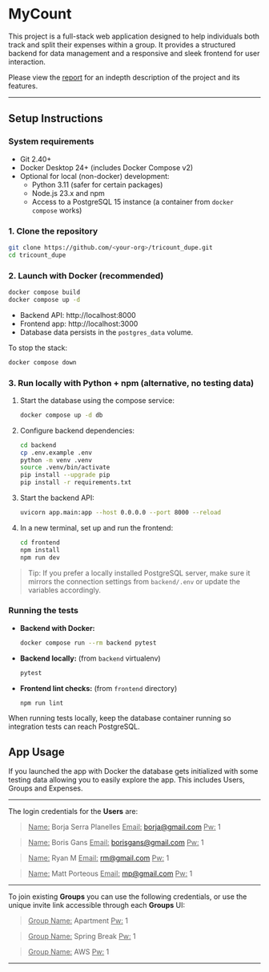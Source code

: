 # MyCount

This project is a full-stack web application designed to help individuals both track and split their expenses within a group. It provides a structured backend for data management and a responsive and sleek frontend for user interaction.

Please view the [report](./REPORT.md) for an indepth description of the project and its features.

---

## Setup Instructions

### System requirements
- Git 2.40+
- Docker Desktop 24+ (includes Docker Compose v2)
- Optional for local (non-docker) development:
  - Python 3.11 (safer for certain packages)
  - Node.js 23.x and npm
  - Access to a PostgreSQL 15 instance (a container from `docker compose` works)

### 1. Clone the repository
```bash
git clone https://github.com/<your-org>/tricount_dupe.git
cd tricount_dupe
```

### 2. Launch with Docker (recommended)
```bash
docker compose build
docker compose up -d
```
- Backend API: http://localhost:8000
- Frontend app: http://localhost:3000
- Database data persists in the `postgres_data` volume.

To stop the stack:
```bash
docker compose down
```

### 3. Run locally with Python + npm (alternative, no testing data)
1. Start the database using the compose service:
   ```bash
   docker compose up -d db
   ```
2. Configure backend dependencies:
   ```bash
   cd backend
   cp .env.example .env
   python -m venv .venv
   source .venv/bin/activate
   pip install --upgrade pip
   pip install -r requirements.txt
   ```
3. Start the backend API:
   ```bash
   uvicorn app.main:app --host 0.0.0.0 --port 8000 --reload
   ```
4. In a new terminal, set up and run the frontend:
   ```bash
   cd frontend
   npm install
   npm run dev
   ```

> Tip: If you prefer a locally installed PostgreSQL server, make sure it mirrors the connection settings from `backend/.env` or update the variables accordingly.

### Running the tests
- **Backend with Docker:**
  ```bash
  docker compose run --rm backend pytest
  ```
- **Backend locally:** (from `backend` virtualenv)
  ```bash
  pytest
  ```
- **Frontend lint checks:** (from `frontend` directory)
  ```bash
  npm run lint
  ```

When running tests locally, keep the database container running so integration tests can reach PostgreSQL.


## App Usage
If you launched the app with Docker the database gets initialized with some testing data allowing you to easily explore the app. This includes Users, Groups and Expenses.


---

The login credentials for the **Users** are:

><ins>Name:</ins> Borja Serra Planelles <ins>Email:</ins> borja@gmail.com <ins>Pw:</ins> 1

><ins>Name:</ins> Boris Gans <ins>Email:</ins> borisgans@gmail.com <ins>Pw:</ins> 1

><ins>Name:</ins> Ryan M <ins>Email:</ins> rm@gmail.com <ins>Pw:</ins> 1

><ins>Name:</ins> Matt Porteous <ins>Email:</ins> mp@gmail.com <ins>Pw:</ins> 1

---

To join existing **Groups** you can use the following credentials, or use the unique invite link accessible through each **Groups** UI:

><ins>Group Name:</ins> Apartment <ins>Pw:</ins> 1

><ins>Group Name:</ins> Spring Break <ins>Pw:</ins> 1

><ins>Group Name:</ins> AWS <ins>Pw:</ins> 1

---